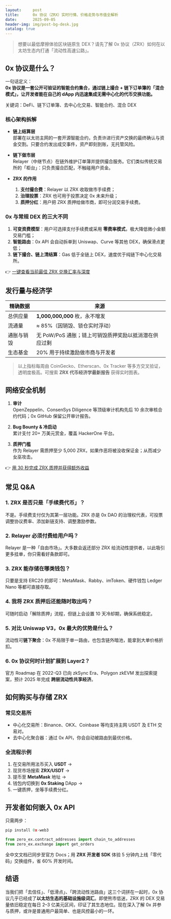 ```yaml
---
layout:     post
title:      0x 协议（ZRX）实时行情、价格走势与市值全解析
date:       2025-09-05
header-img: img/post-bg-desk.jpg
catalog: true
---
```


> 想要以最低摩擦体验区块链原生 DEX？请先了解 0x 协议（ZRX）如何在以太坊生态内打通「流动性高速公路」。

## 0x 协议是什么？

一句话定义：  
**0x 协议是一套公开可验证的智能合约集合，通过链上撮合 + 链下订单簿的「混合模式」，让开发者能在自己的 dApp 内迅速集成无需中心化的代币交换功能。**

关键词：DeFi、链下订单簿、去中心化交易、智能合约、混合 DEX

### 核心架构拆解

- **链上结算层**  
  部署在以太坊主网的一套开源智能合约，负责许进行资产交换的最终确认与资金交割。只要合约发出成交事件，资产即刻到账，无托管风险。
  
- **链下做市层**  
  Relayer（中继节点）在链外维护订单簿并提供撮合服务。它们类似传统交易所的「柜台」：只负责撮合匹配，不触碰用户资金。
  
- **ZRX 的作用**  
  1) **支付撮合费**：Relayer 以 ZRX 收取做市手续费；  
  2) **治理投票**：ZRX 也可用于投票决定 0x 未来升级；  
  3) **质押分红**：用户把 ZRX 质押给做市商，即可分润交易手续费。

### 0x 与常规 DEX 的三大不同

1. **可变资费模型**：用户可选择支付手续费或采用 **零费率模式**，极大降低微小金额交易门槛；  
2. **智能路由**：0x API 会自动拆单到 Uniswap、Curve 等其他 DEX，确保滑点更低；  
3. **链下撮合、链上清结算**：Gas 低于全链上 DEX，速度优于纯链下中心化交易所。

👉 [一键查看当前最佳 ZRX 兑换汇率与深度](https://okxdog.com/)

## 发行量与经济学

| **精确数据** | **来源** |
|-------------|-----------|
| 总供应量 | **1,000,000,000** 枚，永不增发 |
| 流通量 | ≈ 85%（因销毁、锁仓实时浮动） |
| 通胀与销毁 | 无 PoW/PoS 通胀；链上可销毁质押奖励以抵消潜在供应过剩 |
| 生态基金 | 20% 用于持续激励做市商与开发者 |

> 以上指标每周由 CoinGecko、Etherscan、0x Tracker 等多方交叉验证，透明度极高。可搜索 **ZRX 代币经济学最新报告** 获得实时图表。

## 网络安全机制

1. **审计**  
   OpenZeppelin、ConsenSys Diligence 等顶级审计机构先后 10 余次审核合约代码；0x GitHub 保留公开审计报告。
   
2. **Bug Bounty & 冷启动**  
   累计支付 20+ 万美元赏金，覆盖 HackerOne 平台。
   
3. **质押门槛**  
   作为 Relayer 需质押至少 5,000 ZRX，如果作恶将被没收保证金；从而减少女巫攻击。

👉 [用 30 秒完成 ZRX 质押并获得额外收益](https://okxdog.com/)

## 常见 Q&A

### 1. ZRX 是否只是「手续费代币」？
不是。手续费支付仅为其第一层功能。ZRX 亦是 0x DAO 的治理权代表，可投票调整协议费率、添加新链支持、调整激励参数。

### 2. Relayer 必须付费给用户吗？
Relayer 是一种「自由市场」。大多数会返还部分 ZRX 给流动性提供者，以此吸引更多挂单，你只需看好条款即可。

### 3. ZRX 能存储在哪类钱包？
只要是支持 ERC20 的即可：MetaMask、Rabby、imToken、硬件钱包 Ledger Nano 等都可直接存取。

### 4. 我将 ZRX 质押后还能随时取出吗？
可随时启动「解除质押」流程，但链上会设置 10 天冷却期，确保系统稳定。

### 5. 对比 Uniswap V3，0x 最大的优势是什么？
流动性可**链下聚合**：0x 不局限于单一路由，也包含链外暗池，能拿到大单价格折扣。

### 6. 0x 协议何时计划扩展到 Layer2？
官方 Roadmap 在 2022-Q3 已向 zkSync Era、Polygon zkEVM 发出探索提案，预计 2025 年完成 **跨层流动性共享经济**。

## 如何购买与存储 ZRX

### 常见交易所
- 中心化交易所：Binance、OKX、Coinbase 等均支持主网 USDT 及 ETH 交易对。
- 去中心化聚合器：通过 0x API，你会自动被路由到最优价格。

### 全流程示例
1. 在交易所用法币买入 **USDT** →  
2. 现货市场搜索 **ZRX/USDT** →  
3. 提币至 **MetaMask** 地址 →  
4. 钱包内切换到 **0x Staking** DApp →  
5. 一键质押，坐等手续费分红。

## 开发者如何嵌入 0x API

只需两步：

```python
pip install 0x-web3
```

```python
from zero_ex.contract_addresses import chain_to_addresses
from zero_ex.exchange import get_orders
```

全中文文档已同步至官方 Docs；用 **ZRX 开发者 SDK** 体验 5 分钟内上线「零代码」交换组件，省 60% 开发时间。

## 结语

当我们把「去信任」、「低滑点」、「跨流动性池路由」这三个词拼在一起时，0x 协议几乎已经成了**以太坊生态的基础设施级词汇**。即使熊市低迷，ZRX 的 DEX 交易量依旧稳定在每日 2–3 亿美元区间，印证了其生态地位。现在深入了解 0x 并参与质押，或许是普通用户最简单、也是风控最小的一环。
